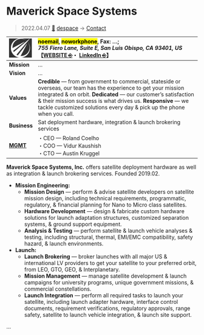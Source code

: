 # Maverick Space Systems
> 2022.04.07 [🚀](../../../index/index.md) [despace](../index.md) → [Contact](../contact.md)

|[![](../f/contact/m/maverick_ss_logo1_thumb.webp)](../f/contact/m/maverick_ss_logo1.webp)|<mark>noemail</mark>, <mark>noworkphone</mark>, Fax: …;<br> *755 Fiero Lane, Suite E, San Luis Obispo, CA 93401, US*<br> 【[WEBSITE ⎆](https://www.maverickspace.com/)・ [LinkedIn ⎆](https://www.linkedin.com/company/maverick-space-systems)】|
|:-|:-|
|**Mission**|…|
|**Vision**|…|
|**Values**|**Credible** — from government to commercial, stateside or overseas, our team has the experience to get your mission integrated & on orbit. **Dedicated** — our customer’s satisfaction & their mission success is what drives us. **Responsive** — we tackle customized solutions every day & pick up the phone when you call.|
|**Business**|Sat deployment hardware, integration & launch brokering services|
|**[MGMT](../mgmt.md)**|・CEO — Roland Coelho<br> ・COO — Vidur Kaushish<br> ・CTO — Austin Kruggel|

**Maverick Space Systems, Inc.** offers satellite deployment hardware as well as integration & launch brokering services. Founded 2019.02.

   - **Mission Engineering:**
      - **Mission Design** — perform & advise satellite developers on satellite mission design, including technical requirements, programmatic, regulatory, & financial planning for Nano to Micro class satellites.
      - **Hardware Development** — design & fabricate custom hardware solutions for launch adaptation structures, customized separation systems, & ground support equipment.
      - **Analysis & Testing** — perform satellite & launch vehicle analyses & testing, including structural, thermal, EMI/EMC compatibility, safety hazard, & launch environments.
   - **Launch:**
      - **Launch Brokering** — broker launches with all major US & international LV providers to get your satellite to your preferred orbit, from LEO, GTO, GEO, & Interplanetary.
      - **Mission Management** — manage satellite development & launch campaigns for university programs, unique government missions, & commercial constellations.
      - **Launch Integration** — perform all required tasks to launch your satellite, including launch adapter hardware, interface control documents, requirement verifications, regulatory approvals, range safety, satellite to launch vehicle integration, & launch site support.

<p style="page-break-after:always"> </p>

…
